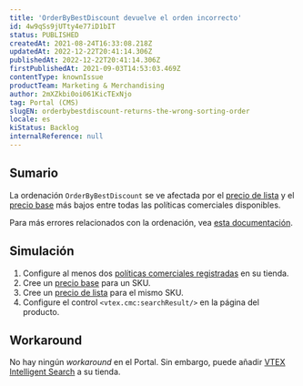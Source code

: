 ```yaml
---
title: 'OrderByBestDiscount devuelve el orden incorrecto'
id: 4w9qSs9jUTty4e77iD1bIT
status: PUBLISHED
createdAt: 2021-08-24T16:33:08.218Z
updatedAt: 2022-12-22T20:41:14.306Z
publishedAt: 2022-12-22T20:41:14.306Z
firstPublishedAt: 2021-09-03T14:53:03.469Z
contentType: knownIssue
productTeam: Marketing & Merchandising
author: 2mXZkbi0oi061KicTExNjo
tag: Portal (CMS)
slugEN: orderbybestdiscount-returns-the-wrong-sorting-order
locale: es
kiStatus: Backlog
internalReference: null
---
```


## Sumario

La ordenación `OrderByBestDiscount` se ve afectada por el [precio de lista](https://help.vtex.com/es/tracks/prices-101--6f8pwCns3PJHqMvQSugNfP/3XcXp0r5WrJvogB8KIX4Kx#precio-de-lista) y el [precio base](https://help.vtex.com/es/tracks/precios-101--6f8pwCns3PJHqMvQSugNfP/3XcXp0r5WrJvogB8KIX4Kx) más bajos entre todas las políticas comerciales disponibles. 

Para más errores relacionados con la ordenación, vea [esta documentación](https://help.vtex.com/es/known-issues/problema-ordenacao-produtos-vitrine--7JlXcIcicgQwkOkCuce4Ow#).

## Simulación

1. Configure al menos dos [políticas comerciales registradas](https://help.vtex.com/pt/tutorial/criar-uma-politica-comercial--563tbcL0TYKEKeOY4IAgAE) en su tienda.
2. Cree un [precio base](https://help.vtex.com/pt/tracks/precos-101--6f8pwCns3PJHqMvQSugNfP/3XcXp0r5WrJvogB8KIX4Kx) para un SKU.
3. Cree un [precio de lista](https://help.vtex.com/pt/tracks/prices-101--6f8pwCns3PJHqMvQSugNfP/3XcXp0r5WrJvogB8KIX4Kx#preco-de-lista) para el mismo SKU.
4. Configure el control `<vtex.cmc:searchResult/>` en la página del producto.

## Workaround

No hay ningún <i>*workaround*</i> en el Portal. Sin embargo, puede añadir [VTEX Intelligent Search](https://help.vtex.com/es/tracks/vtex-intelligent-search--19wrbB7nEQcmwzDPl1l4Cb/3qgT47zY08biLP3d5os3DG) a su tienda.

